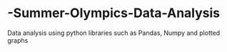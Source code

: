# -Summer-Olympics-Data-Analysis
Data analysis using python libraries such as Pandas, Numpy and plotted graphs
